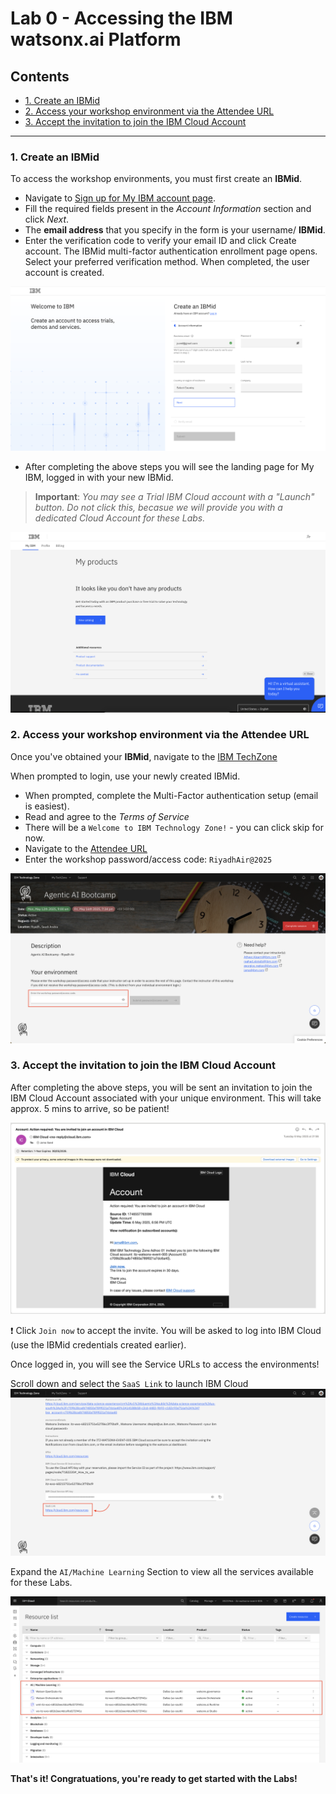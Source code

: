 # Lab 0 - Accessing the IBM watsonx.ai Platform

## Contents
- [1. Create an IBMid](#1-create-an-ibmid)
- [2. Access your workshop environment via the Attendee URL](#2-access-your-workshop-environment-via-the-attendee-url)
- [3. Accept the invitation to join the IBM Cloud Account](#3-accept-the-invitation-to-join-the-ibm-cloud-account)

---

### 1. Create an IBMid
To access the workshop environments, you must first create an **IBMid**.

- Navigate to [Sign up for My IBM account page](https://www.ibm.com/account/reg/us-en/signup?formid=urx-19776).
- Fill the required fields present in the *Account Information* section and click *Next*.
- The **email address** that you specify in the form is your username/ **IBMid**.
- Enter the verification code to verify your email ID and click Create account. The IBMid multi-factor authentication enrollment page opens.
Select your preferred verification method. When completed, the user account is created.

![create-IBMid.png](images/create-IBMid.png)

- After completing the above steps you will see the landing page for My IBM, logged in with your new IBMid.
> **Important**: *You may see a Trial IBM Cloud account with a "Launch" button. Do not click this, becasue we will provide you with a dedicated Cloud Account for these Labs.*

![create-IBMid2.png](images/create-IBMid2.png)

### 2. Access your workshop environment via the Attendee URL
Once you've obtained your **IBMid**, navigate to the [IBM TechZone](https://techzone.ibm.com/)

When prompted to login, use your newly created IBMid.

- When prompted, complete the Multi-Factor authentication setup (email is easiest).
- Read and agree to the *Terms of Service*
- There will be a `Welcome to IBM Technology Zone!` - you can click skip for now.
- Navigate to the [Attendee URL](https://techzone.ibm.com/my/workshops/student/681a3aba796fbe5a44f84c30)
- Enter the workshop password/access code: `RiyadhAir@2025`

![attendee-url.png](images/attendee-url.png)

### 3. Accept the invitation to join the IBM Cloud Account
After completing the above steps, you will be sent an invitation to join the IBM Cloud Account associated with your unique environment. This will take approx. 5 mins to arrive, so be patient!

![join-cloud-account.png](images/join-cloud-account.png)

❗ Click `Join now` to accept the invite. You will be asked to log into IBM Cloud (use the IBMid credentials created earlier).

Once logged in, you will see the Service URLs to access the environments!

Scroll down and select the `SaaS Link` to launch IBM Cloud
![techzone-final.png](images/techzone-final.png)

Expand the `AI/Machine Learning` Section to view all the services available for these Labs.

![resource-list.png](images/resource-list.png)

**That's it! Congratuations, you're ready to get started with the Labs!**